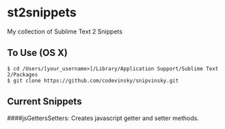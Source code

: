 st2snippets
===========

My collection of Sublime Text 2 Snippets

To Use (OS X)
---
	$ cd /Users/[your_username>]/Library/Application Support/Sublime Text 2/Packages
	$ git clone https://github.com/codevinsky/snipvinsky.git
	

Current Snippets
--
####jsGettersSetters:
Creates javascript getter and setter methods.


